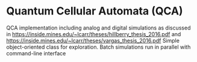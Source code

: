 # Quantum Cellular Automata (QCA)
QCA implementation including analog and digital simulations
as discussed in https://inside.mines.edu/~lcarr/theses/hillberry_thesis_2016.pdf
and https://inside.mines.edu/~lcarr/theses/vargas_thesis_2016.pdf
Simple object-oriented class for exploration.
Batch simulations run in parallel with command-line interface
